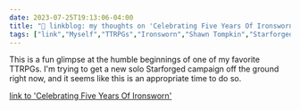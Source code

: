 ---date: 2023-07-25T19:13:06-04:00title: "🔗 linkblog: my thoughts on 'Celebrating Five Years Of Ironsworn'"tags: ["link","Myself","TTRPGs","Ironsworn","Shawn Tompkin","Starforged"]---This is a fun glimpse at the humble beginnings of one of my favorite TTRPGs. I'm trying to get a new solo Starforged campaign off the ground right now, and it seems like this is an appropriate time to do so.   [link to 'Celebrating Five Years Of Ironsworn'](https://www.ironswornrpg.com/post/five-years-of-ironsworn)